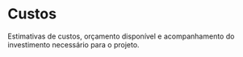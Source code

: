 # Custos

Estimativas de custos, orçamento disponível e acompanhamento do investimento necessário para o projeto.
